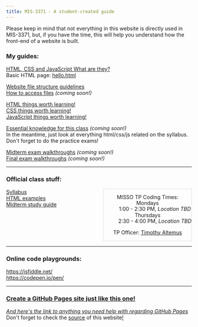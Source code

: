 ```yaml
---
title: MIS-3371 - A student-created guide
---
```


Please keep in mind that not everything in this website is directly used in MIS-3371, but, if you have the time, this will help you understand how the front-end of a website is built.  

### My guides:  

[HTML, CSS and JavaScript  What are they?](html-css-js.md)  
Basic HTML page: [hello.html](hello.html)  

[Website file structure guidelines](structure.md)  
[How to access files](accessing-files.md) _(coming soon!)_  

[HTML things worth learning!](learn-html/)  
[CSS things worth learning!](learn-css/)  
[JavaScript things worth learning!](learn-js/)  

[Essential knowledge for this class](essential.md) _(coming soon!)_  
In the meantime, just look at everything html/css/js related on the syllabus.  
Don't forget to do the practice exams!  

[Midterm exam walkthroughs](midterms/) _(coming soon!)_  
[Final exam walkthroughs](finals/) _(coming soon!)_  

---

### Official class stuff:  

<div style="overflow:auto">
<div style="display:inline-block">
<a href="https://www.bauer.uh.edu/parks/mis3371.htm">Syllabus</a><br/>  
<a href="https://www.bauer.uh.edu/parks/html_examples.htm">HTML examples</a><br/>  
<a href="https://www.bauer.uh.edu/parks/study.htm">Midterm study guide</a><br/>  
</div>
<div style="text-align:center;float:right;border:dotted 1px silver">
<dl style="line-height:1.15;">MISSO TP Coding Times:
<dt>Mondays</dt><dd>1:00 - 2:30 PM, <em>Location TBD</em></dd>
<dt>Thursdays</dt><dd>2:30 - 4:00 PM, <em>Location TBD</em></dd>
</dl>
<p>TP Officer: <a href="mailto:tp@misso.org">Timothy Altemus</a></p>
</div></div>

---

### Online code playgrounds:  
<https://jsfiddle.net/>  
<https://codepen.io/pen/>  

---

### [Create a GitHub Pages site just like this one!](https://pages.github.com/)  
[_And here's the link to anything you need help with regarding GitHub Pages_](https://help.github.com/en#github-pages-basics)  
Don't forget to check the [source](https://github.com/AlexMilligan/MIS-3371) of this website[!](super-secret-page.md)  

